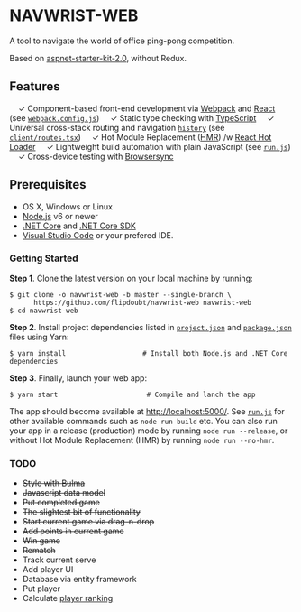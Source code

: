 # NAVWRIST-WEB

A tool to navigate the world of office ping-pong competition.

Based on [aspnet-starter-kit-2.0](https://github.com/Luteceo/aspnet-starter-kit-2.0), without Redux.

## Features

&nbsp; &nbsp; ✓ Component-based front-end development via [Webpack](https://webpack.github.io/) and [React](https://facebook.github.io/react) (see [`webpack.config.js`](webpack.config.js))
&nbsp; &nbsp; ✓ Static type checking with [TypeScript](https://www.typescriptlang.org)
&nbsp; &nbsp; ✓ Universal cross-stack routing and navigation [`history`](https://github.com/ReactJSTraining/history) (see [`client/routes.tsx`](client/routes.tsx))
&nbsp; &nbsp; ✓ Hot Module Replacement ([HMR](https://webpack.github.io/docs/hot-module-replacement.html)) /w [React Hot Loader](http://gaearon.github.io/react-hot-loader/)
&nbsp; &nbsp; ✓ Lightweight build automation with plain JavaScript (see [`run.js`](run.js))
&nbsp; &nbsp; ✓ Cross-device testing with [Browsersync](https://browsersync.io/)

## Prerequisites

- OS X, Windows or Linux
- [Node.js](https://nodejs.org) v6 or newer
- [.NET Core](https://www.microsoft.com/net/core) and [.NET Core SDK](https://www.microsoft.com/net/core)
- [Visual Studio Code](https://code.visualstudio.com/) or your prefered IDE.

### Getting Started

**Step 1**. Clone the latest version on your local machine by running:

```shell
$ git clone -o navwrist-web -b master --single-branch \
      https://github.com/flipdoubt/navwrist-web navwrist-web
$ cd navwrist-web
```

**Step 2**. Install project dependencies listed in [`project.json`](server/project.json) and
[`package.json`](package.json) files using Yarn:

```shell
$ yarn install                   # Install both Node.js and .NET Core dependencies
```

**Step 3**. Finally, launch your web app:

```shell
$ yarn start                      # Compile and lanch the app
```

The app should become available at [http://localhost:5000/](http://localhost:5000/).
See [`run.js`](run.js) for other available commands such as `node run build` etc.
You can also run your app in a release (production) mode by running `node run --release`, or without
Hot Module Replacement (HMR) by running `node run --no-hmr`.

### TODO

- ~~Style with [Bulma](https://bulma.io/)~~
- ~~Javascript data model~~
- ~~Put completed game~~
- ~~The slightest bit of functionality~~
- ~~Start current game via drag-n-drop~~
- ~~Add points in current game~~
- ~~Win game~~
- ~~Rematch~~
- Track current serve
- Add player UI
- Database via entity framework
- Put player
- Calculate [player ranking](https://www.teamusa.org/usa-table-tennis/ratings/rating-system)
